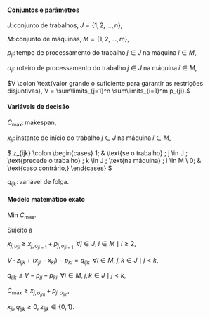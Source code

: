 #### Conjuntos e parâmetros

$J \colon \text{conjunto de trabalhos,} \; J = \{1,2,\ldots,n\},$

$M \colon \text{conjunto de máquinas,} \; M = \{1,2,\ldots,m\},$

$p_{ji} \colon \text{tempo de processamento do trabalho} \; j \in J \; \text{na máquina} \; i \in M,$

$\sigma_{ji} \colon \text{roteiro de processamento do trabalho} \; j \in J \; \text{na máquina} \; i \in M,$

$V \colon \text{valor grande o suficiente para garantir as restrições disjuntivas}, V = \sum\limits_{j=1}^n \sum\limits_{i=1}^m p_{ji}.$

#### Variáveis de decisão

$C_{\text{max}} \colon \text{makespan},$

$x_{ji} \colon \text{instante de início do trabalho} \; j \in J \; \text{na máquina} \; i \in M,$

$
    z_{ijk} \colon
    \begin{cases}
    1; & \text{se o trabalho} \; j \in J \; \text{precede o trabalho} \; k \in J \; \text{na máquina} \; i \in M \\
    0; & \text{caso contrário,}
    \end{cases}
$

$q_{ijk} \colon \text{variável de folga}.$

#### Modelo matemático exato

$\text{Min } C_{\text{max}}.$

Sujeito a

$x_{j,\sigma_{ji}} \geq x_{j,\sigma_{ji-1}} + p_{j,\sigma_{ji-1}} \; \; \forall j \in J, \; i \in M \mid i \geq 2,$

$V \cdot z_{ijk} + (x_{ji} - x_{ki}) - p_{ki} = q_{ijk} \;\; \forall i \in M, \; j,k \in J \mid j \lt k,$

$q_{ijk} \leq V - p_{ji} - p_{ki} \;\; \forall i \in M, \; j,k \in J \mid j \lt k,$

$C_{\text{max}} \geq x_{j,\sigma_{jm}} + p_{j,\sigma_{jm}},$

$x_{ji}, q_{ijk} \geq 0, \; z_{ijk} \in \{0,1\}.$